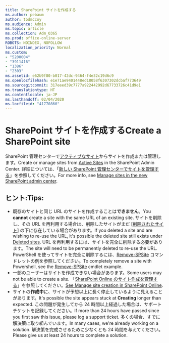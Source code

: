 ```yaml
---
title: SharePoint サイトを作成する
ms.author: pebaum
author: todmccoy
ms.audience: Admin
ms.topic: article
ms.collection: Adm_O365
ms.prod: office-online-server
ROBOTS: NOINDEX, NOFOLLOW
localization_priority: Normal
ms.custom:
- "5200004"
- "3911416"
- "1386"
- "2303"
ms.assetid: e62b9f80-b017-42dc-9464-f4e32c19d6c9
ms.openlocfilehash: e1e71ae9401448ed18058f6307302dcbaf773649
ms.sourcegitcommit: 317eeed39c7777a922442992d67733726c41d9e1
ms.translationtype: HT
ms.contentlocale: ja-JP
ms.lasthandoff: 02/04/2020
ms.locfileid: "41770860"
---
```

# <a name="create-a-sharepoint-site"></a><span data-ttu-id="b8b58-102">SharePoint サイトを作成する</span><span class="sxs-lookup"><span data-stu-id="b8b58-102">Create a SharePoint site</span></span>

<span data-ttu-id="b8b58-103">SharePoint 管理センターで[アクティブなサイト](https://admin.microsoft.com/sharepoint?page=sitemanagement&modern=true)からサイトを作成または管理します。</span><span class="sxs-lookup"><span data-stu-id="b8b58-103">Create or manage sites from [Active Sites](https://admin.microsoft.com/sharepoint?page=sitemanagement&modern=true) in the SharePoint Admin Center.</span></span> <span data-ttu-id="b8b58-104">詳細については、「[新しい SharePoint 管理センターでサイトを管理する](https://docs.microsoft.com/sharepoint/manage-site-creation)」を参照してください。</span><span class="sxs-lookup"><span data-stu-id="b8b58-104">For more info, see [Manage sites in the new SharePoint admin center](https://docs.microsoft.com/sharepoint/manage-site-creation).</span></span> 

## <a name="tips"></a><span data-ttu-id="b8b58-105">ヒント:</span><span class="sxs-lookup"><span data-stu-id="b8b58-105">Tips:</span></span>

- <span data-ttu-id="b8b58-106">既存のサイトと同じ URL のサイトを作成することは**できません**。</span><span class="sxs-lookup"><span data-stu-id="b8b58-106">You **cannot** create a site with the same URL of an existing site.</span></span> <span data-ttu-id="b8b58-107">サイトを削除し、その URL を再利用する場合は、削除したサイトがまだ [[削除されたサイト](https://admin.microsoft.com/sharepoint?page=recyclebin&modern=true)] の下に存在している場合があります。</span><span class="sxs-lookup"><span data-stu-id="b8b58-107">If you deleted a site and are wishing to re-use the URL, it's possible the deleted site still exists under [Deleted sites](https://admin.microsoft.com/sharepoint?page=recyclebin&modern=true).</span></span> <span data-ttu-id="b8b58-108">URL を再利用するには、サイトを完全に削除する必要があります。</span><span class="sxs-lookup"><span data-stu-id="b8b58-108">The site will need to be permanently deleted to re-use the URL.</span></span> <span data-ttu-id="b8b58-109">PowerShell を使ってサイトを完全に削除するには、[Remove-SPSite](https://docs.microsoft.com/sharepoint/manage-sites-in-new-admin-center#delete-a-site) コマンドレットの例を参照してください。</span><span class="sxs-lookup"><span data-stu-id="b8b58-109">To completely remove a site with Powershell, see the [Remove-SPSite](https://docs.microsoft.com/sharepoint/manage-sites-in-new-admin-center#delete-a-site) cmdlet example.</span></span>
- <span data-ttu-id="b8b58-110">一部のユーザーはサイトを作成できない場合があります。</span><span class="sxs-lookup"><span data-stu-id="b8b58-110">Some users may not be able to create a site.</span></span> <span data-ttu-id="b8b58-111">「[SharePoint Online のサイト作成を管理する](https://docs.microsoft.com/sharepoint/manage-site-creation)」を参照してください。</span><span class="sxs-lookup"><span data-stu-id="b8b58-111">[See Manage site creation in SharePoint Online](https://docs.microsoft.com/sharepoint/manage-site-creation).</span></span>
- <span data-ttu-id="b8b58-112">サイトの**作成中**に、サイトが予想以上に長く停止しているように見えることがあります。</span><span class="sxs-lookup"><span data-stu-id="b8b58-112">It's possible the site appears stuck at **Creating** longer than expected.</span></span> <span data-ttu-id="b8b58-113">この問題が発生してから 24 時間以上経過した場合は、サポート チケットを記録してください。</span><span class="sxs-lookup"><span data-stu-id="b8b58-113">If more than 24 hours have passed since you first saw this issue, please log a support ticket.</span></span> <span data-ttu-id="b8b58-114">多くの場合、すでに解決策に取り組んでいます。</span><span class="sxs-lookup"><span data-stu-id="b8b58-114">In many cases, we're already working on a solution.</span></span> <span data-ttu-id="b8b58-115">解決策を完成させるために少なくとも 24 時間を与えてください。</span><span class="sxs-lookup"><span data-stu-id="b8b58-115">Please give us at least 24 hours to complete a solution.</span></span>
